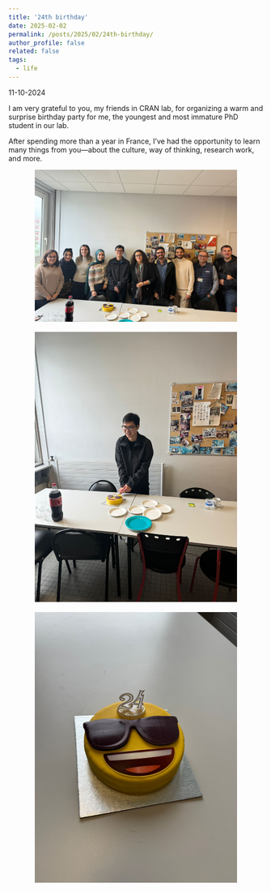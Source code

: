 ```yaml
---
title: '24th birthday'
date: 2025-02-02
permalink: /posts/2025/02/24th-birthday/
author_profile: false
related: false
tags:
  - life
---
```

11-10-2024

I am very grateful to you, my friends in CRAN lab, for organizing a warm and surprise birthday party for me, the youngest and most immature PhD student in our lab.

After spending more than a year in France, I’ve had the opportunity to learn many things from you—about the culture, way of thinking, research work, and more.

<div style="text-align: center;">
    <img src="/images/24th-birthday/image5.JPG" alt="Centered Resized Image" width="400" />
</div>
<br>  <!-- Blank line -->
<div style="text-align: center;">
    <img src="/images/24th-birthday/image4.JPG" alt="Centered Resized Image" width="400" />
</div>
<br>  <!-- Blank line -->
<div style="text-align: center;">
    <img src="/images/24th-birthday/image2.JPG" alt="Centered Resized Image" width="400" />
</div>